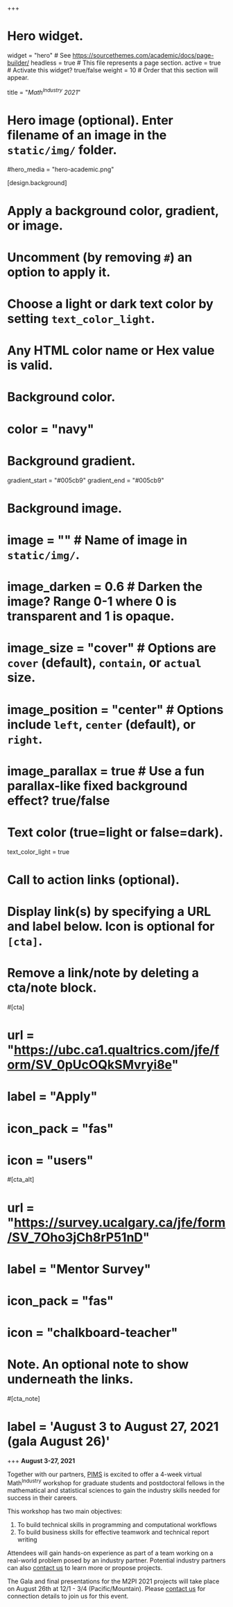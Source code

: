 +++
# Hero widget.
widget = "hero"  # See https://sourcethemes.com/academic/docs/page-builder/
headless = true  # This file represents a page section.
active = true  # Activate this widget? true/false
weight = 10  # Order that this section will appear.

title = "<em>Math<sup>Industry</sup> 2021</em>"

# Hero image (optional). Enter filename of an image in the `static/img/` folder.
#hero_media = "hero-academic.png"

[design.background]
  # Apply a background color, gradient, or image.
  #   Uncomment (by removing `#`) an option to apply it.
  #   Choose a light or dark text color by setting `text_color_light`.
  #   Any HTML color name or Hex value is valid.

  # Background color.
  # color = "navy"
  
  # Background gradient.
  gradient_start = "#005cb9"
  gradient_end = "#005cb9"

  # Background image.
  # image = ""  # Name of image in `static/img/`.
  # image_darken = 0.6  # Darken the image? Range 0-1 where 0 is transparent and 1 is opaque.
  # image_size = "cover"  #  Options are `cover` (default), `contain`, or `actual` size.
  # image_position = "center"  # Options include `left`, `center` (default), or `right`.
  # image_parallax = true  # Use a fun parallax-like fixed background effect? true/false
  
  # Text color (true=light or false=dark).
  text_color_light = true

# Call to action links (optional).
#   Display link(s) by specifying a URL and label below. Icon is optional for `[cta]`.
#   Remove a link/note by deleting a cta/note block.
#[cta]
#  url = "https://ubc.ca1.qualtrics.com/jfe/form/SV_0pUcOQkSMvryi8e"
#  label = "Apply"
#  icon_pack = "fas"
#  icon = "users"
  
#[cta_alt]
#  url = "https://survey.ucalgary.ca/jfe/form/SV_7Oho3jCh8rP51nD"
#  label = "Mentor Survey"
#  icon_pack = "fas"
#  icon = "chalkboard-teacher"

# Note. An optional note to show underneath the links.
#[cta_note]
#  label = 'August 3 to August 27, 2021 (gala August 26)'
+++
**August 3-27, 2021**

Together with our partners, [PIMS](https://www.pims.math.ca) is excited to offer
a 4-week virtual Math<sup>Industry</sup> workshop for graduate students
and postdoctoral fellows in the mathematical and statistical sciences to gain
the industry skills needed for success in their careers.

This workshop has two main objectives:

1. To build technical skills in programming and computational workflows
2. To build business skills for effective teamwork and technical report writing

Attendees will gain hands-on experience as part of a team working on a
real-world problem posed by an industry partner. Potential industry partners
can also [contact us](#contact) to learn more or propose projects.

The Gala and final presentations for the M2PI 2021 projects will take place on
August 26th at 12/1 - 3/4 (Pacific/Mountain). Please [contact us](#contact) for
connection details to join us for this event.
